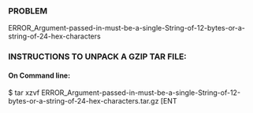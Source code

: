 ### PROBLEM
ERROR_Argument-passed-in-must-be-a-single-String-of-12-bytes-or-a-string-of-24-hex-characters

### INSTRUCTIONS TO UNPACK A GZIP TAR FILE: 
#### On Command line:
$ tar xzvf ERROR_Argument-passed-in-must-be-a-single-String-of-12-bytes-or-a-string-of-24-hex-characters.tar.gz [ENT
